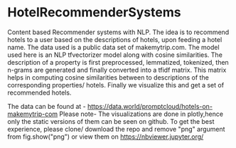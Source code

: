 # HotelRecommenderSystems
Content based Recommender systems with NLP. The idea is to recommend hotels to a user based on the descriptions of hotels, upon feeding a hotel name.
The data used is a public data set of makemytrip.com. The model used here is an NLP tfvectorizer model along with cosine similarities.
The description of a property is first preprocessed, lemmatized, tokenized, then n-grams are generated and finally converted into a tfidf matrix.
This matrix helps in computing cosine similarities between to descriptions of the corresponding properties/ hotels.
Finally we visualize this and get a set of recommended hotels.

The data can be found at - https://data.world/promptcloud/hotels-on-makemytrip-com
Please note- The visualizations are done in plotly,hence only the static versions of them can be seen on github. To get the best experience, please clone/ download the repo and remove "png" argument from fig.show("png") or view them on https://nbviewer.jupyter.org/
